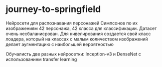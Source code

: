 # journey-to-springfield
Нейросети для распознавания персонажей Симпсонов по их изображениям
42 персонажа, 42 класса для классификации. Датасет очень несбаланисрован. Для нивелирования 
создается свой класс лоадера, который на классах с малым количеством изображений делает аугментацию с наибольшей
вероятностью

Обучалисть две разных нейросетки: Inception-v3 и DenseNet с использованием transfer learning